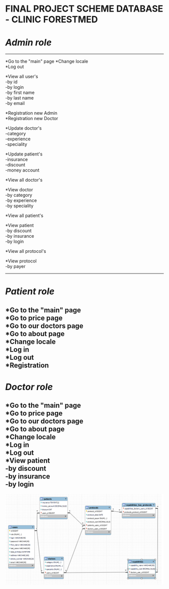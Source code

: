 #  FINAL PROJECT SCHEME DATABASE - CLINIC FORESTMED
#  _Admin role_
___
*Go to the "main" page 
*Change locale  
*Log out  

*View all user's  
-by id  
-by login  
-by first name  
-by last name  
-by email  

*Registration new Admin  
*Registration new Doctor  

*Update doctor's  
-category  
-experience  
-speciality  

*Update patient's   
-insurance  
-discount  
-money account  

*View all doctor's  

*View doctor  
-by category  
-by experience  
-by speciality  

*View all patient's  

*View patient  
-by discount  
-by insurance  
-by login  
  
*View all protocol's  

*View protocol   
-by payer  
___
#  _Patient role_
*Go to the "main" page  
*Go to price page  
*Go to our doctors page  
*Go to about page  
*Change locale  
*Log in  
*Log out  
*Registration  
---
#  _Doctor role_

*Go to the "main" page  
*Go to price page  
*Go to our doctors page  
*Go to about page  
*Change locale   
*Log in  
*Log out  
*View patient    
-by discount  
-by insurance  
-by login
---

![CLINIC SCHEME](medicine.png)

